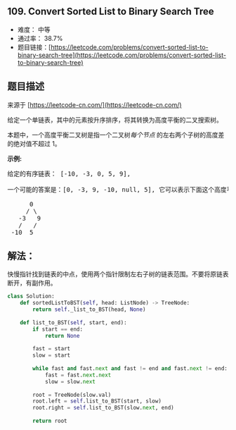 ## 109. Convert Sorted List to Binary Search Tree

- 难度： 中等
- 通过率： 38.7%
- 题目链接：[https://leetcode.com/problems/convert-sorted-list-to-binary-search-tree](https://leetcode.com/problems/convert-sorted-list-to-binary-search-tree)


## 题目描述

来源于 [https://leetcode-cn.com/](https://leetcode-cn.com/)

<p>给定一个单链表，其中的元素按升序排序，将其转换为高度平衡的二叉搜索树。</p>

<p>本题中，一个高度平衡二叉树是指一个二叉树<em>每个节点&nbsp;</em>的左右两个子树的高度差的绝对值不超过 1。</p>

<p><strong>示例:</strong></p>

<pre>给定的有序链表： [-10, -3, 0, 5, 9],

一个可能的答案是：[0, -3, 9, -10, null, 5], 它可以表示下面这个高度平衡二叉搜索树：

      0
     / \
   -3   9
   /   /
 -10  5
</pre>


## 解法：

快慢指针找到链表的中点，使用两个指针限制左右子树的链表范围。不要将原链表断开，有副作用。

```python
class Solution:
    def sortedListToBST(self, head: ListNode) -> TreeNode:
        return self._list_to_BST(head, None)
        
    def list_to_BST(self, start, end):
        if start == end:
            return None
        
        fast = start
        slow = start
        
        while fast and fast.next and fast != end and fast.next != end:
            fast = fast.next.next
            slow = slow.next
            
        root = TreeNode(slow.val)
        root.left = self.list_to_BST(start, slow)
        root.right = self.list_to_BST(slow.next, end)
        
        return root
```